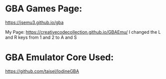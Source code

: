 # GBA Games Page:

https://jsemu3.github.io/gba

My Page:
https://creativecodecollection.github.io/GBAEmu/
I changed the L and R keys from 1 and 2 to A and S

# GBA Emulator Core Used:

https://github.com/taisel/IodineGBA
